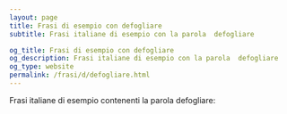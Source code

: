 ```yaml
---
layout: page
title: Frasi di esempio con defogliare 
subtitle: Frasi italiane di esempio con la parola  defogliare

og_title: Frasi di esempio con defogliare 
og_description: Frasi italiane di esempio con la parola  defogliare
og_type: website
permalink: /frasi/d/defogliare.html
---
```


Frasi italiane di esempio contenenti la parola defogliare:


